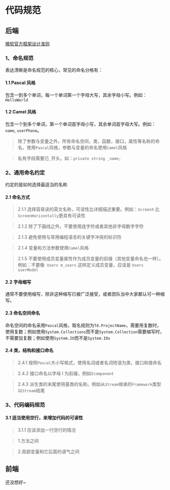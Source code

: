 # 代码规范

## 后端

[微软官方框架设计准则](https://docs.microsoft.com/zh-cn/dotnet/standard/design-guidelines/)

### 1、命名规范

表达清晰是命名规范的核心，常见的命名分格有：

#### 1.1 Pascal 风格

包含一到多个单词，每一个单词第一个字母大写，其余字母小写。例如：`HelloWorld`

#### 1.2 Camel 风格

包含一个到多个单词，第一个单词首字母小写，其余单词首字母大写。例如：`name`, `userPhone`。

> 除了参数与变量之外，所有命名空间，类，函数，接口，属性等名称的命名，使用`Pascal`风格，参数与变量的命名使用`Camel`风格

> 私有字段需要已`_`开头，如：`private string _name;`

### 2、通用命名约定

约定的是如何选择最适当的名称

#### 2.1 命名方式

> 2.1.1 选择容易读的英文名称，可读性比详细描述重要。例如：`ScreenX` 比 `ScreenHorizontally`更具有可读性

> 2.1.2 除了下画线之外，不要使用连字符或者其他非字母数字字符

> 2.1.3 避免使用与常用编程语言的关键字冲突的标识符

> 2.1.4 变量和方法参数使用`Camel`风格

> 2.1.5 不要使用成员变量属性作为成员变量的前缀（其他变量命名也一样）。例如：不要像  `Users m_users` 这样定义成员变量，应该是 `Users userModel`

#### 2.2 字母缩写

通常不要使用缩写，除非这种缩写已被广泛接受，或者团队当中大家都认可一种缩写。

#### 2.3 命名空间命名

命名空间的命名采用`Pascal`风格，取名规则为`Td.ProjectName`，需要用复数时，使用复数；例如使用`System.Collections`而不是`System.Collection`需要缩写时，不需要加复数；例如使用`System.IO`而不是`System.IOs`

#### 2.4 类，结构和接口命名

> 2.4.1 按照`Pascal`大小写格式，使用名词或者名词短语为类，接口和值命名

> 2.4.2 接口命名以字母 I 为前缀，例如`Icomponent`

> 2.4.3 派生类的末尾使用基类的名称。例如从`Stream`继承的`Framework`类型以`Stream`结尾

### 3、代码编码规范

#### 3.1 适当使用空行，来增加代码的可读性

> 3.1.1 应该添加一行空行的情况

> 1.方法之间

> 2.局部变量和它后面的语气之间

## 前端

还没想好~
